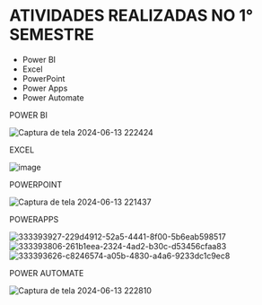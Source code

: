 # ATIVIDADES REALIZADAS NO 1° SEMESTRE
- Power BI
- Excel
- PowerPoint
- Power Apps
- Power Automate

POWER BI

![Captura de tela 2024-06-13 222424](https://github.com/nahclarasilvas/Apresenta-o/assets/163484648/d307516c-940d-45fb-a04e-827841964bf9)

EXCEL

![image](https://github.com/nahclarasilvas/Apresenta-o/assets/163484648/f4040509-fb8d-4e28-90e9-c614784b975c)

POWERPOINT

![Captura de tela 2024-06-13 221437](https://github.com/nahclarasilvas/Apresenta-o/assets/163484648/a6d88015-9f72-4d1d-bb96-282a2118c9db)

POWERAPPS

![333393927-229d4912-52a5-4441-8f00-5b6eab598517](https://github.com/nahclarasilvas/Apresenta-o/assets/163484648/296818eb-85ed-4092-8f84-90fa0fd0440e)
![333393806-261b1eea-2324-4ad2-b30c-d53456cfaa83](https://github.com/nahclarasilvas/Apresenta-o/assets/163484648/84f47962-53a0-48e2-9ce6-2d89eb52cf2a)
![333393626-c8246574-a05b-4830-a4a6-9233dc1c9ec8](https://github.com/nahclarasilvas/Apresenta-o/assets/163484648/dbf987a5-81d8-4540-b543-bb25fbcbb1ac)

POWER AUTOMATE

![Captura de tela 2024-06-13 222810](https://github.com/nahclarasilvas/Apresenta-o/assets/163484648/9bc2bca6-c1c3-43ec-a52b-4e7bcaa54405)
